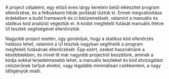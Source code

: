A project céljaként, egy elöző éves tárgy keretein belül elkészítet program ellenőrzése, és a felbukkanó hibák javítását tűztük ki. Ennek megvalósítása érdekében a build framework és ci beüzemelését, valamint a manuális és statikus kód analízist végeztük el. A kódot megfelelő futását manuális illetve UI tesztek segítségével ellenőriztük.

Nagyobb project esetén, úgy gondoljuk, hogy a statikus kód ellenőrzés hatásos lehet, valamint a UI tesztek nagyban segíthetik a program megfelelő futásának ellenőrzését. Épp ezért, ezeket használnánk a késöbbiekben, és mivel itt már nagyobb projectról beszélünk, aminek a kódja sokkal terjedelmesebb lehet, a manuális teszteket és kód átvizsgálást célszerűnek tartjuk elvetni, vagy legalább minimálisan csökkenteni, a nagy időigényük miatt.
